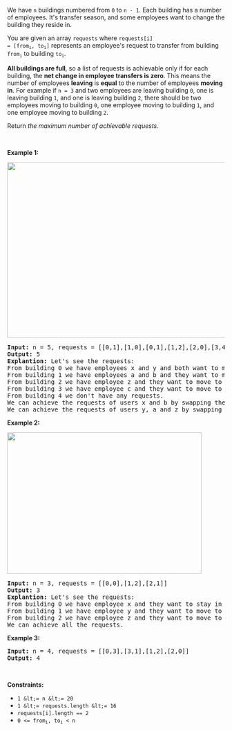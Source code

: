 We have `` n `` buildings numbered from `` 0 `` to `` n - 1 ``. Each building has a number of employees. It's transfer season, and some employees want to change the building they reside in.

You are given an array `` requests `` where <code>requests[i] = [from<sub>i</sub>, to<sub>i</sub>]</code> represents an employee's request to transfer from building <code>from<sub>i</sub></code> to building <code>to<sub>i</sub></code>.

__All buildings are full__, so a list of requests is achievable only if for each building, the __net change in employee transfers is zero__. This means the number of employees __leaving__ is __equal__ to the number of employees __moving in__. For example if `` n = 3 `` and two employees are leaving building `` 0 ``, one is leaving building `` 1 ``, and one is leaving building `` 2 ``, there should be two employees moving to building `` 0 ``, one employee moving to building `` 1 ``, and one employee moving to building `` 2 ``.

Return _the maximum number of achievable requests_.

&nbsp;

__Example 1:__

<img alt="" src="https://assets.leetcode.com/uploads/2020/09/10/move1.jpg" style="width: 600px; height: 406px;"/>

<pre>
<strong>Input:</strong> n = 5, requests = [[0,1],[1,0],[0,1],[1,2],[2,0],[3,4]]
<strong>Output:</strong> 5
<strong>Explantion:</strong> Let's see the requests:
From building 0 we have employees x and y and both want to move to building 1.
From building 1 we have employees a and b and they want to move to buildings 2 and 0 respectively.
From building 2 we have employee z and they want to move to building 0.
From building 3 we have employee c and they want to move to building 4.
From building 4 we don't have any requests.
We can achieve the requests of users x and b by swapping their places.
We can achieve the requests of users y, a and z by swapping the places in the 3 buildings.
</pre>

__Example 2:__

<img alt="" src="https://assets.leetcode.com/uploads/2020/09/10/move2.jpg" style="width: 450px; height: 327px;"/>

<pre>
<strong>Input:</strong> n = 3, requests = [[0,0],[1,2],[2,1]]
<strong>Output:</strong> 3
<strong>Explantion:</strong> Let's see the requests:
From building 0 we have employee x and they want to stay in the same building 0.
From building 1 we have employee y and they want to move to building 2.
From building 2 we have employee z and they want to move to building 1.
We can achieve all the requests. </pre>

__Example 3:__

<pre>
<strong>Input:</strong> n = 4, requests = [[0,3],[3,1],[1,2],[2,0]]
<strong>Output:</strong> 4
</pre>

&nbsp;

__Constraints:__

*   `` 1 &lt;= n &lt;= 20 ``
*   `` 1 &lt;= requests.length &lt;= 16 ``
*   `` requests[i].length == 2 ``
*   <code>0 &lt;= from<sub>i</sub>, to<sub>i</sub> &lt; n</code>